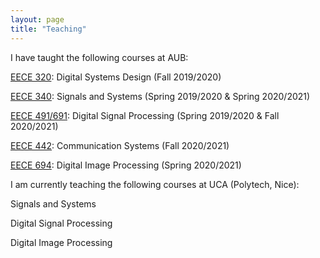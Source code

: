 ```yaml
---
layout: page
title: "Teaching"
---
```

I have taught the following courses at AUB:

<a href="https://www.aub.edu.lb/registrar/Documents/catalogue/undergraduate17-18/ece.pdf">EECE 320</a>: Digital Systems Design (Fall 2019/2020)

<a href="https://www.aub.edu.lb/registrar/Documents/catalogue/undergraduate17-18/ece.pdf">EECE 340</a>: Signals and Systems (Spring 2019/2020 & Spring 2020/2021)

<a href="https://www.aub.edu.lb/registrar/Documents/catalogue/undergraduate17-18/ece.pdf">EECE 491/691</a>: Digital Signal Processing (Spring 2019/2020 & Fall 2020/2021)

<a href="https://www.aub.edu.lb/registrar/Documents/catalogue/undergraduate17-18/ece.pdf">EECE 442</a>: Communication Systems (Fall 2020/2021)

<a href="https://www.aub.edu.lb/registrar/Documents/catalogue/undergraduate17-18/ece.pdf">EECE 694</a>: Digital Image Processing (Spring 2020/2021)

I am currently teaching the following courses at UCA (Polytech, Nice):

Signals and Systems

Digital Signal Processing

Digital Image Processing

